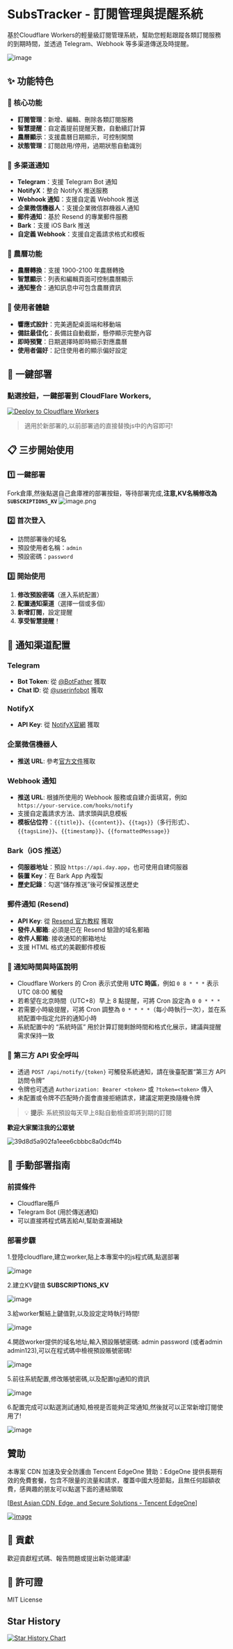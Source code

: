 # SubsTracker - 訂閱管理與提醒系統

基於Cloudflare Workers的輕量級訂閱管理系統，幫助您輕鬆跟蹤各類訂閱服務的到期時間，並透過 Telegram、Webhook 等多渠道傳送及時提醒。

![image](https://github.com/user-attachments/assets/22ff1592-7836-4f73-aa13-24e9d43d7064)

## ✨ 功能特色

### 🎯 核心功能
- **訂閱管理**：新增、編輯、刪除各類訂閱服務
- **智慧提醒**：自定義提前提醒天數，自動續訂計算
- **農曆顯示**：支援農曆日期顯示，可控制開關
- **狀態管理**：訂閱啟用/停用，過期狀態自動識別

### 📱 多渠道通知
- **Telegram**：支援 Telegram Bot 通知
- **NotifyX**：整合 NotifyX 推送服務
- **Webhook 通知**：支援自定義 Webhook 推送
- **企業微信機器人**：支援企業微信群機器人通知
- **郵件通知**：基於 Resend 的專業郵件服務
- **Bark**：支援 iOS Bark 推送
- **自定義 Webhook**：支援自定義請求格式和模板

### 🌙 農曆功能
- **農曆轉換**：支援 1900-2100 年農曆轉換
- **智慧顯示**：列表和編輯頁面可控制農曆顯示
- **通知整合**：通知訊息中可包含農曆資訊

### 🎨 使用者體驗
- **響應式設計**：完美適配桌面端和移動端
- **備註最佳化**：長備註自動截斷，懸停顯示完整內容
- **即時預覽**：日期選擇時即時顯示對應農曆
- **使用者偏好**：記住使用者的顯示偏好設定

## 🚀 一鍵部署

### 點選按鈕，一鍵部署到 CloudFlare Workers,

[![Deploy to Cloudflare Workers](https://deploy.workers.cloudflare.com/button)](https://deploy.workers.cloudflare.com/?url=https://github.com/anomixer/SubsTracker)


> 適用於新部署的,以前部署過的直接替換js中的內容即可!

## 📋 三步開始使用

### 1️⃣ 一鍵部署
Fork倉庫,然後點選自己倉庫裡的部署按鈕，等待部署完成,**注意,KV名稱修改為 `SUBSCRIPTIONS_KV`**
![image.png](https://img.wangwangit.com/file/1751942578108_image.png)

### 2️⃣ 首次登入
- 訪問部署後的域名
- 預設使用者名稱：`admin`
- 預設密碼：`password`

### 3️⃣ 開始使用
1. **修改預設密碼**（進入系統配置）
2. **配置通知渠道**（選擇一個或多個）
3. **新增訂閱**，設定提醒
4. **享受智慧提醒**！

## 🔧 通知渠道配置

### Telegram
- **Bot Token**: 從 [@BotFather](https://t.me/BotFather) 獲取
- **Chat ID**: 從 [@userinfobot](https://t.me/userinfobot) 獲取

### NotifyX
- **API Key**: 從 [NotifyX官網](https://www.notifyx.cn/) 獲取

### 企業微信機器人
- **推送 URL**: 參考[官方文件](https://developer.work.weixin.qq.com/document/path/91770)獲取

### Webhook 通知
- **推送 URL**: 根據所使用的 Webhook 服務或自建介面填寫，例如 `https://your-service.com/hooks/notify`
- 支援自定義請求方法、請求頭與訊息模板
- **模板佔位符**：`{{title}}`、`{{content}}`、`{{tags}}`（多行形式）、`{{tagsLine}}`、`{{timestamp}}`、`{{formattedMessage}}`

### Bark（iOS 推送）
- **伺服器地址**：預設 `https://api.day.app`，也可使用自建伺服器
- **裝置 Key**：在 Bark App 內複製
- **歷史記錄**：勾選“儲存推送”後可保留推送歷史

### 郵件通知 (Resend)
- **API Key**: 從 [Resend 官方教程](https://developers.cloudflare.com/workers/tutorials/send-emails-with-resend/) 獲取
- **發件人郵箱**: 必須是已在 Resend 驗證的域名郵箱
- **收件人郵箱**: 接收通知的郵箱地址
- 支援 HTML 格式的美觀郵件模板

### 🔔 通知時間與時區說明
- Cloudflare Workers 的 Cron 表示式使用 **UTC 時區**，例如 `0 8 * * *` 表示 UTC 08:00 觸發
- 若希望在北京時間（UTC+8）早上 8 點提醒，可將 Cron 設定為 `0 0 * * *`
- 若需要小時級提醒，可將 Cron 調整為 `0 * * * *`（每小時執行一次），並在系統配置中指定允許的通知小時
- 系統配置中的 “系統時區” 用於計算訂閱剩餘時間和格式化展示，建議與提醒需求保持一致

### 🔐 第三方 API 安全呼叫
- 透過 `POST /api/notify/{token}` 可觸發系統通知，請在後臺配置“第三方 API 訪問令牌”
- 令牌也可透過 `Authorization: Bearer <token>` 或 `?token=<token>` 傳入
- 未配置或令牌不匹配時介面會直接拒絕請求，建議定期更換隨機令牌


> 💡 **提示**: 系統預設每天早上8點自動檢查即將到期的訂閱


**歡迎大家關注我的公眾號**

![39d8d5a902fa1eee6cbbbc8a0dcff4b](https://github.com/user-attachments/assets/96bae085-4299-4377-9958-9a3a11294efc)



## 🚀 手動部署指南

### 前提條件

- Cloudflare賬戶
- Telegram Bot (用於傳送通知)
- 可以直接將程式碼丟給AI,幫助查漏補缺

### 部署步驟

1.登陸cloudflare,建立worker,貼上本專案中的js程式碼,點選部署

![image](https://github.com/user-attachments/assets/ff4ac794-01e1-4916-b226-1f4f604dcbd3)


2.建立KV鍵值 **SUBSCRIPTIONS_KV**

![image](https://github.com/user-attachments/assets/c9ebaf3e-6015-4400-bb0a-1a55fd5e14d2)


3.給worker繫結上鍵值對,以及設定定時執行時間!

![image](https://github.com/user-attachments/assets/25b663b3-8e8e-4386-a499-9b6bf12ead76)


4.開啟worker提供的域名地址,輸入預設賬號密碼: admin  password (或者admin admin123),可以在程式碼中檢視預設賬號密碼!

![image](https://github.com/user-attachments/assets/5dac1ce0-43a3-4642-925c-d9cf21076454)


5.前往系統配置,修改賬號密碼,以及配置tg通知的資訊

![image](https://github.com/user-attachments/assets/f6db2089-28a1-439d-9de0-412ee4b2807f)


6.配置完成可以點選測試通知,檢視是否能夠正常通知,然後就可以正常新增訂閱使用了!

![image](https://github.com/user-attachments/assets/af530379-332c-4482-9e6e-229a9e24775e)


## 贊助
本專案 CDN 加速及安全防護由 Tencent EdgeOne 贊助：EdgeOne 提供長期有效的免費套餐，包含不限量的流量和請求，覆蓋中國大陸節點，且無任何超額收費，感興趣的朋友可以點選下面的連結領取

[[Best Asian CDN, Edge, and Secure Solutions - Tencent EdgeOne](https://edgeone.ai/?from=github)]

[![image](https://edgeone.ai/media/34fe3a45-492d-4ea4-ae5d-ea1087ca7b4b.png)](https://edgeone.ai/media/34fe3a45-492d-4ea4-ae5d-ea1087ca7b4b.png)

## 🤝 貢獻

歡迎貢獻程式碼、報告問題或提出新功能建議!

## 📜 許可證

MIT License

## Star History

[![Star History Chart](https://api.star-history.com/svg?repos=wangwangit/SubsTracker&type=Date)](https://www.star-history.com/#wangwangit/SubsTracker&Date)
